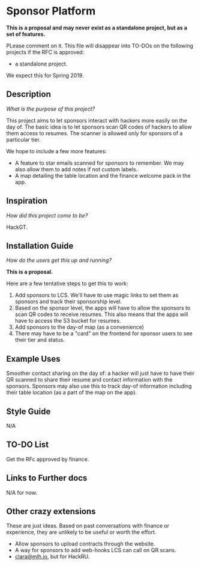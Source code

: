 # Sponsor Platform

**This is a proposal and may never exist as a standalone project, but as a set of features.**

PLease comment on it. This file will disappear into TO-DOs on the following projects if the RFC
is approved:
 - a standalone project.

We expect this for Spring 2019.

## Description
*What is the purpose of this project?*

This project aims to let sponsors interact with hackers more easily on the day of.
The basic idea is to let sponsors scan QR codes of hackers to allow them access to resumes.
The scanner is allowed only for sponsors of a particular tier.

We hope to include a few more features:
 - A feature to star emails scanned for sponsors to remember. We may also allow them to add notes
   if not custom labels.
 - A map detailing the table location and the finance welcome pack in the app.

## Inspiration
*How did this project come to be?*

HackGT.

## Installation Guide
*How do the users get this up and running?*

**This is a proposal.**

Here are a few tentative steps to get this to work:
1. Add sponsors to LCS. We'll have to use magic links to set them as sponsors and
   track their sponsorship level.
1. Based on the sponsor level, the apps will have to allow the sponsors to scan QR codes
   to receive resumes. This also means that the apps will have to access the S3 bucket for resumes.
1. Add sponsors to the day-of map (as a convenience)
1. There may have to be a "card" on the frontend for sponsor users to see their tier and status.

## Example Uses

Smoother contact sharing on the day of: a hacker will just have to have their QR scanned to share their resume and contact information with the sponsors.
Sponsors may also use this to track day-of information including their table location (as a part of the map on the app).

## Style Guide

N/A

## TO-DO List

Get the RFc approved by finance.

## Links to Further docs

N/A for now.

## Other crazy extensions

These are just ideas. Based on past conversations with finance or experience, they are unlikely to be
useful or worth the effort.

 - Allow sponsors to upload contracts through the website.
 - A way for sponsors to add web-hooks LCS can call on QR scans.
 - clara@mlh.io, but for HackRU.

